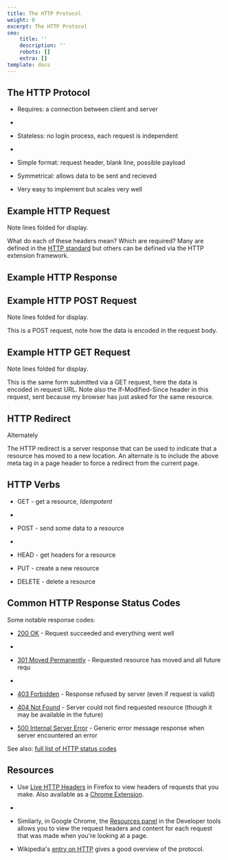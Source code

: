 ```yaml
---
title: The HTTP Protocol
weight: 0
excerpt: The HTTP Protocol
seo:
    title: ''
    description: ''
    robots: []
    extra: []
template: docs
---
```



## The HTTP Protocol&#xA;&#xA;

- Requires: a connection between client and server
- 
- Stateless: no login process, each request is independent
- 
- Simple format: request header, blank line, possible payload

- Symmetrical: allows data to be sent and recieved

- Very easy to implement but scales very well

## Example HTTP Request

Note lines folded for display.

What do each of these headers mean? Which are required? Many are defined in the [HTTP standard](ftp://ftp.isi.edu/in-notes/rfc2616.txt) but others can be defined via the HTTP extension framework.

## Example HTTP Response

## Example HTTP POST Request

Note lines folded for display.

This is a POST request, note how the data is encoded in the request body.

## Example HTTP GET Request

Note lines folded for display.

This is the same form submitted via a GET request, here the data is encoded in request URL. Note also the If-Modified-Since header in this request, sent because my browser has just asked for the same resource.

## HTTP Redirect

Alternately

The HTTP redirect is a server response that can be used to indicate that a resource has moved to a new location. An alternate is to include the above meta tag in a page header to force a redirect from the current page.

## HTTP Verbs

- GET - get a resource, _Idempotent_
- 
- POST - send some data to a resource
- 
- HEAD - get headers for a resource

- PUT - create a new resource

- DELETE - delete a resource

## Common HTTP Response Status Codes

Some notable response codes:

- [200 OK](http://en.wikipedia.org/wiki/List_of_HTTP_status_codes#2xx_Success) - Request succeeded and everything went well
- 
- [301 Moved Permanently](http://en.wikipedia.org/wiki/List_of_HTTP_status_codes#3xx_Redirection) - Requested resource has moved and all future requ
- 
- [403 Forbidden](http://en.wikipedia.org/wiki/List_of_HTTP_status_codes#4xx_Client_Error) - Response refused by server (even if request is valid)

- [404 Not Found](http://en.wikipedia.org/wiki/List_of_HTTP_status_codes#4xx_Client_Error) - Server could not find requested resource (though it may be available in the future)

- [500 Internal Server Error](http://en.wikipedia.org/wiki/List_of_HTTP_status_codes#5xx_Server_Error) - Generic error message response when server encountered an error

See also: [full list of HTTP status codes](http://en.wikipedia.org/wiki/List_of_HTTP_status_codes)

## Resources

- Use [Live HTTP Headers](https://addons.mozilla.org/en-US/firefox/addon/3829) in Firefox to view headers of requests that you make. Also available as a [Chrome Extension](https://chrome.google.com/webstore/detail/live-http-headers/iaiioopjkcekapmldfgbebdclcnpgnlo).
- 
- Similarly, in Google Chrome, the [Resources panel](http://www.chromium.org/devtools/google-chrome-developer-tools-tutorial#resources) in the Developer tools allows you to view the request headers and content for each request that was made when you're looking at a page.

- Wikipedia's [entry on HTTP](http://en.wikipedia.org/wiki/Hypertext_Transfer_Protocol) gives a good overview of the protocol.
